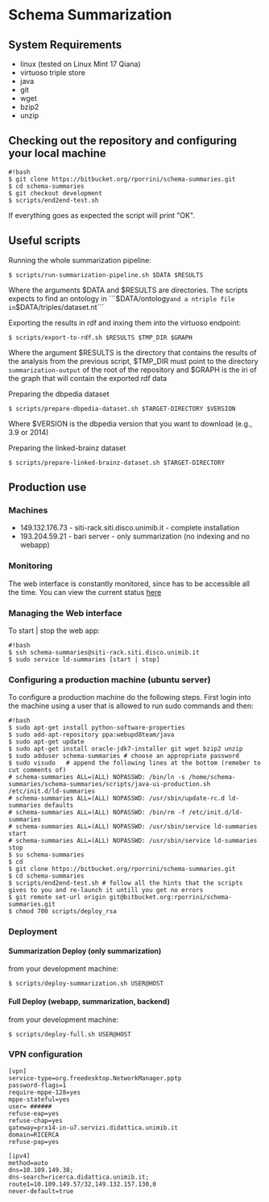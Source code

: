 # Schema Summarization

## System Requirements

* linux (tested on Linux Mint 17 Qiana)
* virtuoso triple store
* java
* git
* wget
* bzip2
* unzip

## Checking out the repository and configuring your local machine
```
#!bash
$ git clone https://bitbucket.org/rporrini/schema-summaries.git
$ cd schema-summaries
$ git checkout development
$ scripts/end2end-test.sh
```
If everything goes as expected the script will print "OK".

## Useful scripts

Running the whole summarization pipeline:
```
$ scripts/run-summarization-pipeline.sh $DATA $RESULTS
```
Where the arguments $DATA and $RESULTS are directories. The scripts expects to find an ontology in ```$DATA/ontology``` and a ntriple file in ```$DATA/triples/dataset.nt```

Exporting the results in rdf and inxing them into the virtuoso endpoint:
```
$ scripts/export-to-rdf.sh $RESULTS $TMP_DIR $GRAPH
```
Where the argument $RESULTS is the directory that contains the results of the analysis from the previous script, $TMP_DIR must point to the directory ```summarization-output``` of the root of the repository and $GRAPH is the iri of the graph that will contain the exported rdf data

Preparing the dbpedia dataset
```
$ scripts/prepare-dbpedia-dataset.sh $TARGET-DIRECTORY $VERSION
```
Where $VERSION is the dbpedia version that you want to download (e.g., 3.9 or 2014)

Preparing the linked-brainz dataset
```
$ scripts/prepare-linked-brainz-dataset.sh $TARGET-DIRECTORY
```

## Production use

### Machines

* 149.132.176.73 - siti-rack.siti.disco.unimib.it - complete installation
* 193.204.59.21 - bari server - only summarization (no indexing and no webapp)

### Monitoring

The web interface is constantly monitored, since has to be accessible all the time. You can view the current status [here](http://uptime.statuscake.com/?TestID=TCI9iWyOqa)

### Managing the Web interface

To start | stop the web app:

```
#!bash
$ ssh schema-summaries@siti-rack.siti.disco.unimib.it
$ sudo service ld-summaries [start | stop]
```

### Configuring a production machine (ubuntu server)

To configure a production machine do the following steps. First login into the machine using a user that is allowed to run sudo commands and then:

```
#!bash
$ sudo apt-get install python-software-properties
$ sudo add-apt-repository ppa:webupd8team/java
$ sudo apt-get update
$ sudo apt-get install oracle-jdk7-installer git wget bzip2 unzip
$ sudo adduser schema-summaries	# choose an appropriate password
$ sudo visudo 	# append the following lines at the bottom (remeber to cut comments of)
# schema-summaries ALL=(ALL) NOPASSWD: /bin/ln -s /home/schema-summaries/schema-summaries/scripts/java-ui-production.sh /etc/init.d/ld-summaries
# schema-summaries ALL=(ALL) NOPASSWD: /usr/sbin/update-rc.d ld-summaries defaults
# schema-summaries ALL=(ALL) NOPASSWD: /bin/rm -f /etc/init.d/ld-summaries
# schema-summaries ALL=(ALL) NOPASSWD: /usr/sbin/service ld-summaries start
# schema-summaries ALL=(ALL) NOPASSWD: /usr/sbin/service ld-summaries stop
$ su schema-summaries
$ cd
$ git clone https://bitbucket.org/rporrini/schema-summaries.git
$ cd schema-summaries
$ scripts/end2end-test.sh # follow all the hints that the scripts gives to you and re-launch it untill you get no errors
$ git remote set-url origin git@bitbucket.org:rporrini/schema-summaries.git
$ chmod 700 scripts/deploy_rsa
```

### Deployment

#### Summarization Deploy (only summarization)

from your development machine:

```
$ scripts/deploy-summarization.sh USER@HOST
```

#### Full Deploy (webapp, summarization, backend)

from your development machine:

```
$ scripts/deploy-full.sh USER@HOST
```

### VPN configuration

```
[vpn]
service-type=org.freedesktop.NetworkManager.pptp
password-flags=1
require-mppe-128=yes
mppe-stateful=yes
user= ######
refuse-eap=yes
refuse-chap=yes
gateway=prx14-in-u7.servizi.didattica.unimib.it
domain=RICERCA
refuse-pap=yes

[ipv4]
method=auto
dns=10.109.149.38;
dns-search=ricerca.didattica.unimib.it;
route1=10.109.149.57/32,149.132.157.130,0
never-default=true
```

